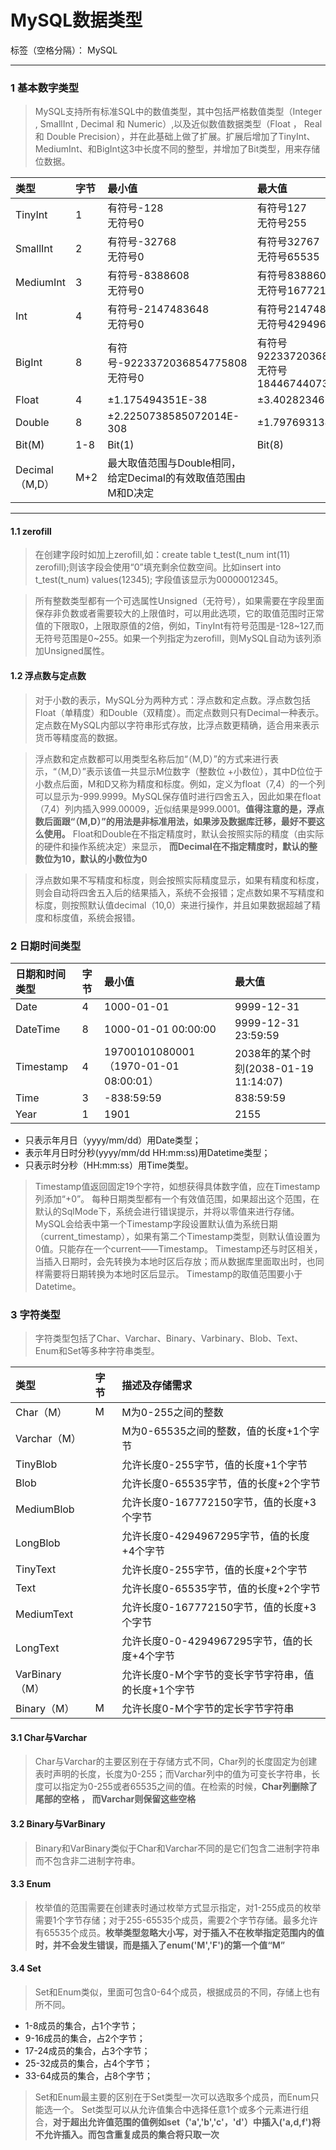 # MySQL数据类型

标签（空格分隔）： MySQL

---

### 1 基本数字类型
> MySQL支持所有标准SQL中的数值类型，其中包括严格数值类型（Integer , SmallInt , Decimal 和 Numeric）,以及近似数值数据类型（Float ， Real 和 Double Precision），并在此基础上做了扩展。扩展后增加了TinyInt、MediumInt、和BigInt这3中长度不同的整型，并增加了Bit类型，用来存储位数据。


类型 | 字节 | 最小值 | 最大值 |
:--- | :---- | :---- | :----
TinyInt|1|有符号-128<br>无符号0|有符号127<br>无符号255
SmallInt|2|有符号-32768<br>无符号0|有符号32767<br>无符号65535
MediumInt|3|有符号-8388608<br>无符号0|有符号8388607<br>无符号1677215
Int|4|有符号-2147483648<br>无符号0|有符号2147483647<br>无符号4294967295
BigInt|8|有符号-9223372036854775808<br>无符号0|有符号9223372036854775807<br>无符号18446744073709551615
Float|4|±1.175494351E-38|±3.402823466E+38
Double|8|±2.2250738585072014E-308|±1.7976931348623157E+308
Bit(M)|1-8|Bit(1)|Bit(8)
Decimal（M,D）|M+2|最大取值范围与Double相同，给定Decimal的有效取值范围由M和D决定


----------


#### 1.1 zerofill
>在创建字段时如加上zerofill,如：create table t_test(t_num int(11) zerofill);则该字段会使用“0”填充剩余位数空间。比如insert into t_test(t_num) values(12345);
字段值该显示为00000012345。

>所有整数类型都有一个可选属性Unsigned（无符号），如果需要在字段里面保存非负数或者需要较大的上限值时，可以用此选项，它的取值范围时正常值的下限取0，上限取原值的2倍，例如，TinyInt有符号范围是-128~127,而无符号范围是0~255。如果一个列指定为zerofill，则MySQL自动为该列添加Unsigned属性。


#### 1.2 浮点数与定点数
>对于小数的表示，MySQL分为两种方式：浮点数和定点数。浮点数包括Float（单精度）和Double（双精度）。而定点数则只有Decimal一种表示。定点数在MySQL内部以字符串形式存放，比浮点数更精确，适合用来表示货币等精度高的数据。

>浮点数和定点数都可以用类型名称后加“（M,D）”的方式来进行表示，“（M,D）”表示该值一共显示M位数字（整数位 +小数位），其中D位位于小数点后面，M和D又称为精度和标度。例如，定义为float（7,4）的一个列可以显示为-999.9999。MySQL保存值时进行四舍五入，因此如果在float（7,4）列内插入999.00009，近似结果是999.0001。**值得注意的是，浮点数后面跟“（M,D）”的用法是非标准用法，如果涉及数据库迁移，最好不要这么使用。** Float和Double在不指定精度时，默认会按照实际的精度（由实际的硬件和操作系统决定）来显示， **而Decimal在不指定精度时，默认的整数位为10，默认的小数位为0**

>浮点数如果不写精度和标度，则会按照实际精度显示，如果有精度和标度，则会自动将四舍五入后的结果插入，系统不会报错；定点数如果不写精度和标度，则按照默认值decimal（10,0）来进行操作，并且如果数据超越了精度和标度值，系统会报错。

### 2 日期时间类型

日期和时间类型 | 字节 | 最小值|最大值|
:------------- | :----| :---- | :----
Date|4|1000-01-01|9999-12-31
DateTime|8|1000-01-01 00:00:00|9999-12-31 23:59:59
Timestamp|4|19700101080001（1970-01-01 08:00:01）|2038年的某个时刻(2038-01-19 11:14:07)
Time|3|-838:59:59|838:59:59
Year|1|1901|2155

>  
  - 只表示年月日（yyyy/mm/dd）用Date类型；
  - 表示年月日时分秒(yyyy/mm/dd HH:mm:ss)用Datetime类型；     
  - 只表示时分秒（HH:mm:ss）用Time类型。
 
  > Timestamp值返回固定19个字符，如想获得具体数字值，应在Timestamp列添加“+0”。
  每种日期类型都有一个有效值范围，如果超出这个范围，在默认的SqlMode下，系统会进行错误提示，并将以零值来进行存储。
  MySQL会给表中第一个Timestamp字段设置默认值为系统日期（current_timestamp），如果有第二个Timestamp类型，则默认值设置为0值。只能存在一个current——Timestamp。
  Timestamp还与时区相关，当插入日期时，会先转换为本地时区后存放；而从数据库里面取出时，也同样需要将日期转换为本地时区后显示。
  Timestamp的取值范围要小于Datetime。
  
### 3 字符类型
>字符类型包括了Char、Varchar、Binary、Varbinary、Blob、Text、Enum和Set等多种字符串类型。

类型 | 字节 | 描述及存储需求|
:--------- | :---- | :------------
Char（M）|M|M为0-255之间的整数
Varchar（M）| |M为0-65535之间的整数，值的长度+1个字节
TinyBlob| |允许长度0-255字节，值的长度+1个字节
Blob| |允许长度0-65535字节，值的长度+2个字节
MediumBlob| |允许长度0-167772150字节，值的长度+3个字节
LongBlob| |允许长度0-4294967295字节，值的长度+4个字节
TinyText| |允许长度0-255字节，值的长度+2个字节
Text| |允许长度0-65535字节，值的长度+2个字节
MediumText| |允许长度0-167772150字节，值的长度+3个字节
LongText| |允许长度0-0-4294967295字节，值的长度+4个字节
VarBinary（M）| |允许长度0-M个字节的变长字节字符串，值的长度+1个字节
Binary（M）|M|允许长度0-M个字节的定长字节字符串

#### 3.1 Char与Varchar
>Char与Varchar的主要区别在于存储方式不同，Char列的长度固定为创建表时声明的长度，长度为0-255；而Varchar列中的值为可变长字符串，长度可以指定为0-255或者65535之间的值。在检索的时候，**Char列删除了尾部的空格 ， 而Varchar则保留这些空格** 

#### 3.2 Binary与VarBinary
>Binary和VarBinary类似于Char和Varchar不同的是它们包含二进制字符串而不包含非二进制字符串。

#### 3.3 Enum
>枚举值的范围需要在创建表时通过枚举方式显示指定，对1-255成员的枚举需要1个字节存储；对于255-65535个成员，需要2个字节存储。最多允许有65535个成员。**枚举类型忽略大小写，对于插入不在枚举指定范围内的值时，并不会发生错误，而是插入了enum('M','F')的第一个值“M”**

#### 3.4 Set
>Set和Enum类似，里面可包含0-64个成员，根据成员的不同，存储上也有所不同。
>
 - 1-8成员的集合，占1个字节；
 - 9-16成员的集合，占2个字节；
 - 17-24成员的集合，占3个字节；
 - 25-32成员的集合，占4个字节；
 - 33-64成员的集合，占8个字节；

>Set和Enum最主要的区别在于Set类型一次可以选取多个成员，而Enum只能选一个。
Set类型可以从允许值集合中选择任意1个或多个元素进行组合，**对于超出允许值范围的值例如set（'a','b','c'，'d'）中插入('a,d,f')将不允许插入。而包含重复成员的集合将只取一次**

